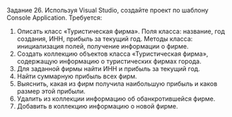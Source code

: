 Задание 26. Используя Visual Studio, создайте проект по шаблону Console Application.
Требуется:
1. Описать класс «Туристическая фирма».
Поля класса: название, год создания, ИНН, прибыль за текущий год.
Методы класса: инициализация полей, получение информации о фирме.
2. Создать коллекцию объектов класса «Туристическая фирма», содержащую информацию о туристических фирмах города.
3. Для заданной фирмы найти ИНН и прибыль за текущий год.
4. Найти суммарную прибыль всех фирм.
5. Выяснить, какая из фирм получила наибольшую прибыль и каков размер этой прибыли.
6. Удалить из коллекции информацию об обанкротившейся фирме.
7. Добавить в коллекцию информацию о новой фирме.

